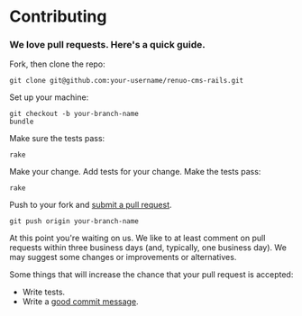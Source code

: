 # Contributing

### We love pull requests. Here's a quick guide.

Fork, then clone the repo:
```
git clone git@github.com:your-username/renuo-cms-rails.git
```

Set up your machine:
```
git checkout -b your-branch-name
bundle
```

Make sure the tests pass:
```
rake
```

Make your change. Add tests for your change. Make the tests pass:
```
rake
```

Push to your fork and [submit a pull request][pr].
```
git push origin your-branch-name
```

[pr]: https://github.com/renuo/renuo-bin-check/compare/

At this point you're waiting on us. We like to at least comment on pull requests within three business days
(and, typically, one business day). We may suggest some changes or improvements or alternatives.

Some things that will increase the chance that your pull request is accepted:

* Write tests.
* Write a [good commit message][commit].

[commit]: http://tbaggery.com/2008/04/19/a-note-about-git-commit-messages.html
